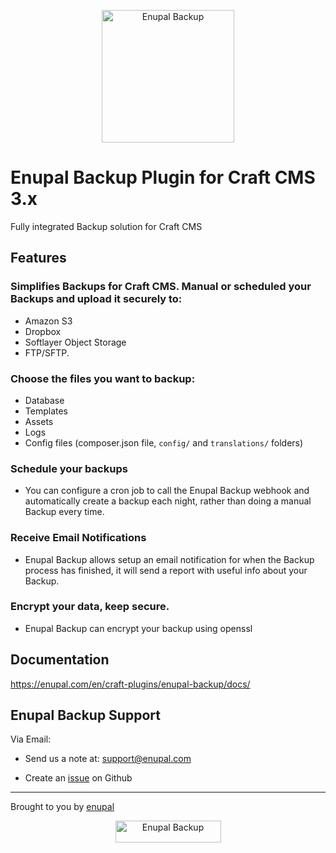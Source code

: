 <p align="center">
	<a href="https://enupal.com/en/craft-plugins/enupal-backup/docs/" target="_blank">
	<img width="212" height="212" src="https://enupal.com/assets/docs/backup-icon.svg" alt="Enupal Backup"></a>
</p>

# Enupal Backup Plugin for Craft CMS 3.x

Fully integrated Backup solution for Craft CMS

## Features

### Simplifies Backups for Craft CMS. Manual or scheduled your Backups and upload it securely to:

* Amazon S3
* Dropbox
* Softlayer Object Storage
* FTP/SFTP.

### Choose the files you want to backup:

* Database
* Templates
* Assets
* Logs
* Config files (composer.json file, `config/` and `translations/` folders)

### Schedule your backups

* You can configure a cron job to call the Enupal Backup webhook and automatically create a backup each night, rather than doing a manual Backup every time.

### Receive Email Notifications

* Enupal Backup allows setup an email notification for when the Backup process has finished, it will send a report with useful info about your Backup.

### Encrypt your data, keep secure.

* Enupal Backup can encrypt your backup using openssl

## Documentation

https://enupal.com/en/craft-plugins/enupal-backup/docs/

## Enupal Backup Support

Via Email:

* Send us a note at: support@enupal.com

* Create an [issue](https://github.com/enupal/backup/issues) on Github

------------------------------------------------------------

Brought to you by [enupal](https://enupal.com/en)

<p align="center">
	<a href="https://enupal.com/en" target="_blank">
	<img width="169" height="35" src="https://enupal.com/assets/docs/enupal-logo.png" alt="Enupal Backup"></a>
</p>




